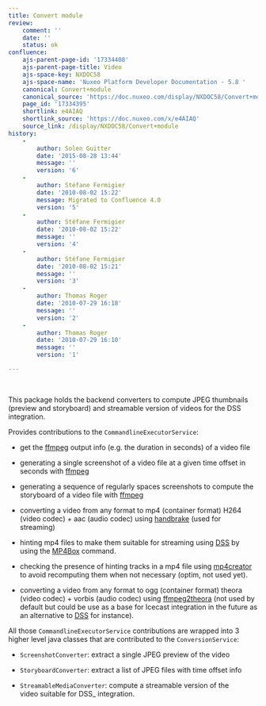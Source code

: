 ```yaml
---
title: Convert module
review:
    comment: ''
    date: ''
    status: ok
confluence:
    ajs-parent-page-id: '17334408'
    ajs-parent-page-title: Video
    ajs-space-key: NXDOC58
    ajs-space-name: 'Nuxeo Platform Developer Documentation - 5.8 '
    canonical: Convert+module
    canonical_source: 'https://doc.nuxeo.com/display/NXDOC58/Convert+module'
    page_id: '17334395'
    shortlink: e4AIAQ
    shortlink_source: 'https://doc.nuxeo.com/x/e4AIAQ'
    source_link: /display/NXDOC58/Convert+module
history:
    - 
        author: Solen Guitter
        date: '2015-08-28 13:44'
        message: ''
        version: '6'
    - 
        author: Stéfane Fermigier
        date: '2010-08-02 15:22'
        message: Migrated to Confluence 4.0
        version: '5'
    - 
        author: Stéfane Fermigier
        date: '2010-08-02 15:22'
        message: ''
        version: '4'
    - 
        author: Stéfane Fermigier
        date: '2010-08-02 15:21'
        message: ''
        version: '3'
    - 
        author: Thomas Roger
        date: '2010-07-29 16:18'
        message: ''
        version: '2'
    - 
        author: Thomas Roger
        date: '2010-07-29 16:10'
        message: ''
        version: '1'

---
```

&nbsp;

This package holds the backend converters to compute JPEG thumbnails (preview&nbsp;and storyboard) and streamable version of videos for the DSS integration.

Provides contributions to the `CommandlineExecutorService`:

*   get the [ffmpeg](http://ffmpeg.org) output info (e.g. the duration in seconds) of a video file

*   generating a single screenshot of a video file at a given time offset in seconds with [ffmpeg](http://ffmpeg.org)

*   generating a sequence of regularly spaces screenshots to compute the storyboard of a video file with [ffmpeg](http://ffmpeg.org)

*   converting a video from any format to mp4 (container format) H264 (video codec) + aac (audio codec) using [handbrake](http://handbrake.fr/) (used for streaming)

*   hinting mp4 files to make them suitable for streaming using [DSS](http://dss.macosforge.org) by using the [MP4Box](http://gpac.sf.net) command.

*   checking the presence of hinting tracks in a mp4 file using [mp4creator](http://mpeg4ip.sf.net) to&nbsp;avoid recomputing them when not necessary (optim, not used yet).

*   converting a video from any format to ogg (container format) theora (video&nbsp;codec) + vorbis (audio codec) using [ffmpeg2theora](http://v2v.cc/~j/ffmpeg2theora/) (not used by default but&nbsp;could be use as a base for Icecast integration in the future as an&nbsp;alternative to [DSS](http://dss.macosforge.org) for instance).

All those `CommandlineExecutorService` contributions are wrapped into 3 higher level java classes that are contributed to the `ConversionService`:

*   `ScreenshotConverter`: extract a single JPEG preview of the video

*   `StoryboardConverter`: extract a list of JPEG files with time offset info

*   `StreamableMediaConverter`: compute a streamable version of the video&nbsp;suitable for DSS_ integration.